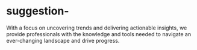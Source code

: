 # suggestion-
With a focus on uncovering trends and delivering actionable insights, we provide professionals with the knowledge and tools needed to navigate an ever-changing landscape and drive progress.
